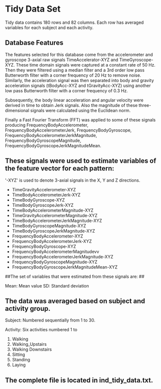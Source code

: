 
# Tidy Data Set

Tidy data contains 180 rows and 82 columns. Each row has averaged variables for each subject and each activity.

## Database Features

The features selected for this database come from the accelerometer and gyroscope 3-axial raw signals TimeAccelerator-XYZ and TimeGyroscope-XYZ. These time domain signals were captured at a constant rate of 50 Hz. Then they were filtered using a median filter and a 3rd order low pass Butterworth filter with a corner frequency of 20 Hz to remove noise. Similarly, the acceleration signal was then separated into body and gravity acceleration signals (tBodyAcc-XYZ and tGravityAcc-XYZ) using another low pass Butterworth filter with a corner frequency of 0.3 Hz. 

Subsequently, the body linear acceleration and angular velocity were derived in time to obtain Jerk signals. Also the magnitude of these three-dimensional signals were calculated using the Euclidean norm. 

Finally a Fast Fourier Transform (FFT) was applied to some of these signals producing FrequencyBodyAccelerometer, FrequencyBodyAccelerometerJerk, FrequencyBodyGyroscope, FrequencyBodyAccelerometerJerkMagnitude, FrequencyBodyGyroscopeMagnitude, FrequencyBodyGyroscopeJerkMagnitudeMean. 


## These signals were used to estimate variables of the feature vector for each pattern:  
'-XYZ' is used to denote 3-axial signals in the X, Y and Z directions.

* TimeGravityAccelerometer-XYZ
* TimeBodyAccelerometerJerk-XYZ
* TimeBodyGyroscope-XYZ
* TimeBodyGyroscopeJerk-XYZ
* TimeBodyAccelerometerMagnitude-XYZ
* TimeGravityAccelerometerMagnitude-XYZ
* TimeBodyAccelerometerJerkMagnitude-XYZ
* TimeBodyGyroscopeMagnitude-XYZ
* TimeBodyGyroscopeJerkMagnitude-XYZ
* FrequencyBodyAccelerometer-XYZ
* FrequencyBodyAccelerometerJerk-XYZ
* FrequencyBodyGyroscope-XYZ
* FrequencyBodyAccelerometerMagnitudevv
* FrequencyBodyAccelerometerJerkMagnitude-XYZ
* FrequencyBodyGyroscopeMagnitude-XYZ
* FrequencyBodyGyroscopeJerkMagnitudeMean-XYZ

##The set of variables that were estimated from these signals are: ##

Mean: Mean value
SD: Standard deviation


## The data was averaged based on subject and activity group.

Subject: Numbered sequentially from 1 to 30.

Activity: Six activities numbered 1 to 
1. Walking 	 
2. Walking_Upstairs
3. Walking Downstairs
4. Sitting
5. Standing
6. Laying

## The complete file is located in ind_tidy_data.txt.